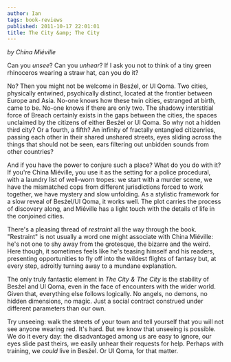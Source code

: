 ```yaml
---
author: Ian
tags: book-reviews
published: 2011-10-17 22:01:01
title: The City &amp; The City
---
```

*by China Miéville*

Can you *unsee*?  Can you *unhear*?  If I ask you not to think of a
tiny green rhinoceros wearing a straw hat, can you do it?

<!--MORE-->

No?  Then you might not be welcome in Besźel, or Ul Qoma.  Two cities,
physically entwined, psychically distinct, located at the frontier
between Europe and Asia.  No-one knows how these twin cities,
estranged at birth, came to be.  No-one knows if there are only two.
The shadowy interstitial force of Breach certainly exists in the gaps
between the cities, the spaces unclaimed by the citizens of either
Besźel or Ul Qoma.  So why not a hidden third city?  Or a fourth, a
fifth?  An infinity of fractally entangled citizenries, passing each
other in their shared unshared streets, eyes sliding across the things
that should not be seen, ears filtering out unbidden sounds from other
countries?

And if you have the power to conjure such a place?  What do you do
with it?  If you're China Miéville, you use it as the setting for a
police procedural, with a laundry list of well-worn tropes: we start
with a murder scene, we have the mismatched cops from different
jurisdictions forced to work together, we have mystery and slow
unfolding.  As a stylistic framework for a slow reveal of Besźel/Ul
Qoma, it works well.  The plot carries the process of discovery
along, and Miéville has a light touch with the details of life in the
conjoined cities.

There's a pleasing thread of *restraint* all the way through the
book.  "Restraint" is not usually a word one might associate with
China Miéville: he's not one to shy away from the grotesque, the
bizarre and the weird.  Here though, it sometimes feels like he's
teasing himself and his readers, presenting opportunities to fly off
into the wildest flights of fantasy but, at every step, adroitly
turning away to a mundane explanation.

The only truly fantastic element in *The City & The City* is the
stability of Besźel and Ul Qoma, even in the face of encounters with
the wider world.  Given that, everything else follows logically.  No
angels, no demons, no hidden dimensions, no magic.  Just a social
contract construed under different parameters than our own.

Try unseeing: walk the streets of your town and tell yourself that you
will not see anyone wearing red.  It's hard.  But we know that
unseeing is possible.  We do it every day: the disadvantaged among us
are easy to ignore, our eyes slide past theirs, we easily unhear their
requests for help.  Perhaps with training, we *could* live in Besźel.
Or Ul Qoma, for that matter.
